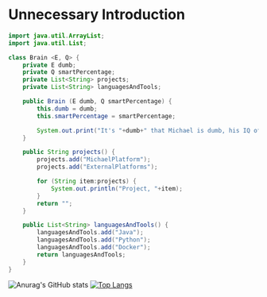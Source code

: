 # Unnecessary Introduction 
```java
import java.util.ArrayList;
import java.util.List;

class Brain <E, Q> {
    private E dumb;
    private Q smartPercentage;
    private List<String> projects;
    private List<String> languagesAndTools; 

    public Brain (E dumb, Q smartPercentage) {
        this.dumb = dumb;
        this.smartPercentage = smartPercentage;

        System.out.print("It's "+dumb+" that Michael is dumb, his IQ of smartness is "+smartPercentage);
    }

    public String projects() {
        projects.add("MichaelPlatform");
        projects.add("ExternalPlatforms");

        for (String item:projects) {
            System.out.println("Project, "+item);
        }
        return "";
    }

    public List<String> languagesAndTools() {
        languagesAndTools.add("Java");
        languagesAndTools.add("Python");
        languagesAndTools.add("Docker");
        return languagesAndTools;
    }   
}
```
![Anurag's GitHub stats](https://github-readme-stats.vercel.app/api?username=codemichaael&show_icons=true&theme=github_dark)
[![Top Langs](https://github-readme-stats.vercel.app/api/top-langs/?username=codemichaael&layout=donut&theme=github_dark)](https://github.com/codemichaael/github-readme-stats)
